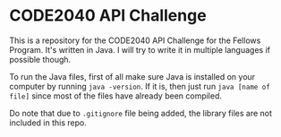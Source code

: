 CODE2040 API Challenge
========

This is a repository for the CODE2040 API Challenge for the Fellows Program. It's written in Java. I will try to write it in multiple languages if possible though. 

To run the Java files, first of all make sure Java is installed on your computer by running ```java -version```. If it is, then just run ```java [name of file]``` since most of the files have already been compiled.

Do note that due to ```.gitignore``` file being added, the library files are not included in this repo.
